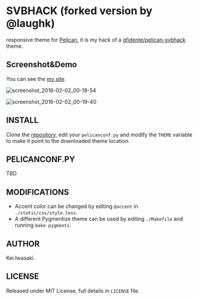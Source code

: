 # SVBHACK (forked version by @laughk)

responsive theme for [Pelican](http://getpelican.com), it is my hack of a [gfidente/pelican-svbhack](https://github.com/gfidente/pelican-svbhack) theme.

## Screenshot&Demo

You can see the [my site](http://memo.laughk.org).

![screenshot_2016-02-02_00-18-54](https://cloud.githubusercontent.com/assets/1286319/12721360/cb4fd51c-c942-11e5-89e1-25fb8ac60a04.jpg)

![screenshot_2016-02-02_00-19-40](https://cloud.githubusercontent.com/assets/1286319/12721364/d0079c8e-c942-11e5-9e9a-464d3a6f2c9f.jpg)

## INSTALL

Clone the [repository](https://github.com/laughk/pelican-svbhack), edit your `pelicanconf.py` and modify the `THEME` variable to make it point to the downloaded theme location.

## PELICANCONF.PY

TBD

## MODIFICATIONS

- Accent color can be changed by editing `@accent` in `./static/css/style.less`.
- A different Pygmentize theme can be used by editing `./Makefile` and running `make pygments`.

## AUTHOR

Kei Iwasaki.

## LICENSE

Released under MIT License, full details in `LICENSE` file.
